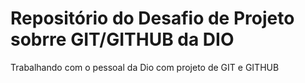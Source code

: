 # Repositório do Desafio de Projeto sobrre GIT/GITHUB da DIO
Trabalhando com o pessoal da Dio com projeto de GIT e GITHUB
